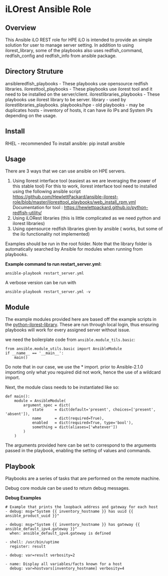 iLOrest Ansible Role
======
## Overview

This Ansible iLO REST role for HPE iLO is intended to provide an simple solution for user to manage server setting.  In addition to using ilorest_library, some of the playbooks also uses redfish_command, redfish_config and redfish_info from ansible package.

## Directory Struture

ansibleredfish_playbooks - These playbooks use opensource redfish libraries.
iloresttool_playbooks - These playbooks use ilorest tool and it need to be installed on the server/client.
ilorestlibraries_playbooks - These playbooks use ilorest library to be server.
library - used by ilorestlibraries_playbooks.
playbooks/hpe - old playbooks - may be duplicates
hosts - inventory of hosts, it can have ilo IPs and System IPs depending on the usage.

## Install

RHEL - recommended
To install ansible:  pip install ansible

## Usage

There are 3 ways that we can use ansible on HPE servers.

1.	Using llorest interface tool   (easiest as we are leveraging the power of this stable tool)
For this to work, ilorest interface tool need to installed using the following ansible script
https://github.com/HewlettPackard/ansible-ilorest-role/blob/master/iloresttool_playbooks/web_install_rpm.yml
Documentation for tool : https://hewlettpackard.github.io/python-redfish-utility/
2.	Using iLORest libraries  (this is little complicated as we need python and ilorest libraries)
3.	Using opensource redfish libraries given by ansible ( works, but some of the ilo functionality not implemented)

Examples should be run in the root folder. Note that the library folder is automatically searched by Ansible for modules when running from playbooks. 

**Example command to run restart_server.yml:**

`ansible-playbook restart_server.yml` 

A verbose version can be run with 

`ansible-playbook restart_server.yml -v`


## Module

The example modules provided here are based off the example scripts in the [python-ilorest-library](https://github.com/HewlettPackard/python-ilorest-library/). These are run through local login, thus ensuring playbooks will work for every assigned server without issue.

we need the boilerplate code from `ansible.module_tils.basic`:

```
from ansible.module_utils.basic import AnsibleModule
if __name__ == '__main__':
    main()
```

Do note that in our case, we use the * import. prior to Ansible-2.1.0 importing only what you required did not work, hence the use of a wildcard import.

Next, the module class needs to be instantiated like so:
```
def main():
    module = AnsibleModule(
        argument_spec = dict(
            state     = dict(default='present', choices=['present', 'absent']),
            name      = dict(required=True),
            enabled   = dict(required=True, type='bool'),
            something = dict(aliases=['whatever'])
        )
    )
```

The arguments provided here can be set to correspond to the arguments passed in the playbook, enabling the setting of values and commands.

## Playbook

Playbooks are a series of tasks that are performed on the remote machine.

Debug core module can be used to return debug messages.

**Debug Examples**

```
# Example that prints the loopback address and gateway for each host
- debug: msg="System {{ inventory_hostname }} has uuid {{ ansible_product_uuid }}"

- debug: msg="System {{ inventory_hostname }} has gateway {{ ansible_default_ipv4.gateway }}"
  when: ansible_default_ipv4.gateway is defined

- shell: /usr/bin/uptime
  register: result

- debug: var=result verbosity=2

- name: Display all variables/facts known for a host
  debug: var=hostvars[inventory_hostname] verbosity=4
  ```
